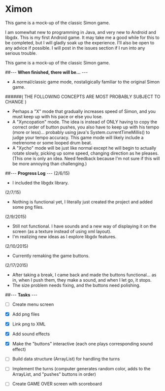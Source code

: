 # **Ximon**

This game is a mock-up of the classic Simon game.

I am somewhat new to programming in Java, and very new to Android and libgdx. This is my first Android game. It may take me a good while for this to be completed, but I will gladly soak up the experience. I'll also be open to any advice if possible. I will post in the issues section if I run into any serious trouble.

This game is a mock-up of the classic Simon game.

##--- **When finished, there will be...** ---
- A normal/classic game mode, nostaligically familiar to the original Simon game.

######( THE FOLLOWING CONCEPTS ARE MOST PROBABLY SUBJECT TO CHANGE )

- Perhaps a "X" mode that gradually increases speed of Simon, and you must keep up with his pace or else you lose.
- A "Xyncopation" mode. The idea is instead of ONLY having to copy the correct order of button pushes, you also have to keep up with his tempo (more or less)... probably using java's System.currentTimeMillis() to judge your tempo accuracy. This game mode will likely include a metrenome or some looped drum beat.
- A "Xycho" mode will be just like normal except he will begin to actually rotate slowly, picking up some speed, changing direction as he pleases. (This one is only an idea. Need feedback because I'm not sure if this will be more annoying than challenging.)

##--- **Progress Log** ---
 (2/6/15)
- I included the libgdx library.

(2/7/15)
- Nothing is functional yet, I literally just created the project and added some png files. 

(2/9/2015)
- Still not functional. I have sounds and a new way of displaying it on the screen (as a texture instead of using xml layout). 
- I'm realizing new ideas as I explore libgdx features.

(2/10/2015)
- Currently remaking the game buttons. 

(2/17/2015)
- After taking a break, I came back and made the buttons functional... as in, when I push them, they make a sound, and when I let go, it stops. 
- The size problem needs fixing, and the buttons need polishing. 

##--- **Tasks** ---

- [ ] Create menu screen
- [x] Add png files
- [x] Link png to XML
- [x] Add sound effects
- [x] Make the "buttons" interactive (each one plays corresponding sound effect)
- [ ] Build data structure (ArrayList) for handling the turns
- [ ] Implement the turns (computer generates random color, adds to the ArrayList, and "pushes" buttons in order)
- [ ] Create GAME OVER screen with scoreboard

